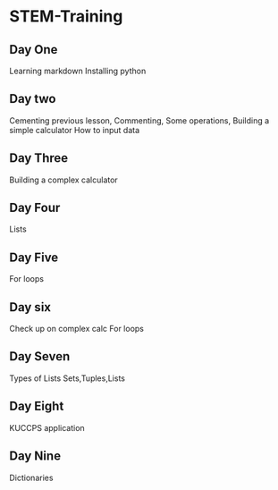 # STEM-Training
## Day One
Learning markdown
Installing python
## Day two
Cementing previous lesson,
Commenting,
Some operations,
Building a simple calculator
How to input data
## Day Three
Building a complex calculator
## Day Four
Lists
## Day Five
For loops
## Day six
Check up on complex calc
For loops
## Day Seven
Types of Lists
Sets,Tuples,Lists
## Day Eight
KUCCPS application
## Day Nine
Dictionaries

